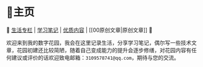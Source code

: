 # 🏡主页

🚀 [生活专栏](%E7%94%9F%E6%B4%BB%E4%B8%93%E6%A0%8F.md) | [学习笔记](%E5%AD%A6%E4%B9%A0%E7%AC%94%E8%AE%B0.md) | [优质内容](%E4%BC%98%E8%B4%A8%E5%86%85%E5%AE%B9.md) | [[00原创文章|原创文章]] 🎯

欢迎来到我的数字花园，我会在这里记录生活，分享学习笔记，偶尔写一些技术文章，花园初建还比较简陋，随着自己变成能力的提升会逐步修缮，对花园内容有任何建议或评价的话欢迎致电邮箱：`3109578741@qq.com`，期待与您的交流。